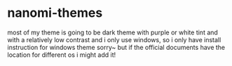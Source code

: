# nanomi-themes
most of my theme is going to be dark theme with purple or white tint and with a relatively low contrast
and i only use windows, so i only have install instruction for windows theme sorry~
but if the official documents have the location for different os i might add it!